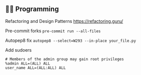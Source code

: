 ## 👨‍💻 Programming


Refactoring and Design Patterns
https://refactoring.guru/

Pre-commit forks
`pre-commit run --all-files`

Autopep8 fix
`autopep8 --select=W293 --in-place your_file.py`

Add sudoers
```
# Members of the admin group may gain root privileges
%admin ALL=(ALL) ALL
user_name ALL=(ALL:ALL) ALL
```
